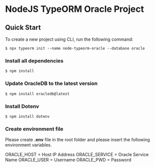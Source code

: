 # NodeJS TypeORM Oracle Project

## Quick Start
To create a new project using CLI, run the following command:

`$ npx typeorm init --name node-typeorm-oracle --database oracle`

### Install all dependencies
`$ npm install`

### Update OracleDB to the latest version
`$ npm install oracledb@latest`

### Install Dotenv
`$ npm install dotenv`

### Create environment file
Please create **.env** file in the root folder and please insert the following environment variables.

ORACLE_HOST = Host IP Address
ORACLE_SERVICE = Oracle Service Name
ORACLE_USER = Username
ORACLE_PWD = Password

